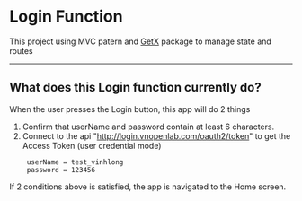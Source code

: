 # Login Function

This project using MVC patern and [GetX](https://pub.dev/packages/get#getview) package to manage state and routes
***
## What does this Login function currently do?

When the user presses the Login button, this app will do 2 things
1. Confirm that userName and password contain at least 6 characters.
2. Connect to the api "http://login.vnopenlab.com/oauth2/token" to get the Access Token (user credential mode)
   ```
    userName = test_vinhlong
    password = 123456
   ```

If 2 conditions above is satisfied, the app is navigated to the Home screen.

